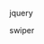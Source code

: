 jquery
<script src="https://cdn.bootcss.com/jquery/3.3.1/jquery.min.js"></script>

swiper
<link rel="stylesheet" href="https://cdnjs.cloudflare.com/ajax/libs/Swiper/4.x.x/css/swiper.min.css">
<script src="https://cdnjs.cloudflare.com/ajax/libs/Swiper/4.x.x/js/swiper.min.js"></script>

